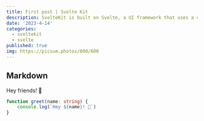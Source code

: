 ```yaml
---
title: First post | Svelte Kit
description: SvelteKit is built on Svelte, a UI framework that uses a compiler to let you write breathtakingly concise components that do minimal work in the browser, using languages you already know — HTML, CSS and JavaScript. It's a love letter to web development..
date: '2023-4-14'
categories:
  - sveltekit
  - svelte
published: true
img: https://picsum.photos/800/600
---
```


## Markdown

Hey friends! 👋

```ts
function greet(name: string) {
	console.log(`Hey ${name}! 👋`)
}
```
